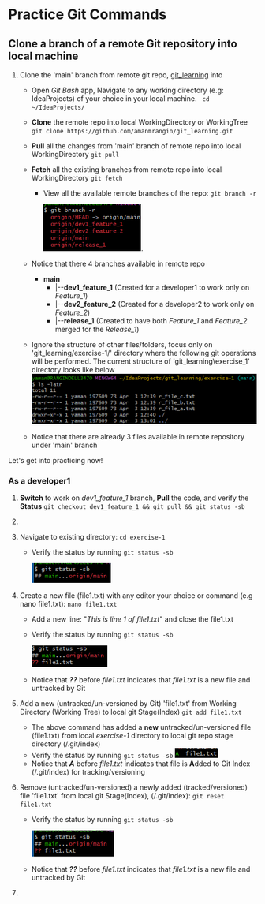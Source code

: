 # Practice Git Commands

## **Clone a branch of a remote Git repository into local machine**
1. Clone the 'main' branch from remote git repo, [git_learning](https://github.com/amanmrangin/git_learning/) into
   - Open *Git Bash* app, Navigate to any working directory (e.g: IdeaProjects) of your choice in your local machine.
     ` cd ~/IdeaProjects/`
   - **Clone** the remote repo into local WorkingDirectory or WorkingTree
     `git clone https://github.com/amanmrangin/git_learning.git`
   -  **Pull** all the changes from 'main' branch of remote repo into local WorkingDirectory
      `git pull`
   - **Fetch** all the existing branches from remote repo into local WorkingDirectory
     `git fetch`
     -  View all the available remote branches of the repo: `git branch -r`
     
          ![img_9.png](img_9.png). 
   - Notice that there 4 branches available in remote repo
      
     - **main**
       -    |--**dev1_feature_1** (Created for a developer1 to work only on _Feature_1_)
       -    |--**dev2_feature_2** (Created for a developer2 to work only on _Feature_2_)
       -    |--**release_1** (Created to have both _Feature_1_ and _Feature_2_ merged for the _Release_1_)
   
   -  Ignore the structure of other files/folders, focus only on 'git_learning/exercise-1/' directory where the following git operations will be performed.  The current structure of 'git_learning\exercise_1' directory looks like below 
      ![img_8.png](img_8.png)
   - Notice that there are already 3 files available in remote repository under 'main' branch

Let's get into practicing now!
   
###  As a developer1
1. **Switch** to work on _dev1_feature_1_ branch, **Pull** the code, and verify the **Status**
   `git checkout dev1_feature_1 && git pull && git status -sb`

2. 
1. Navigate to existing directory: `cd exercise-1`
   -  Verify the status by running `git status -sb` 
   
      ![img_5.png](img_5.png)

2. Create a new file (file1.txt) with any editor your choice or command (e.g nano file1.txt):
   `nano file1.txt`
   - Add a new line: "_This is line 1 of file1.txt_" and close the file1.txt
   - Verify the status by running `git status -sb` 
  
     ![img_6.png](img_6.png)
   - Notice that **_??_** before _file1.txt_ indicates that _file1.txt_ is a new file and untracked by Git

3. Add a new (untracked/un-versioned by Git) 'file1.txt' from Working Directory (Working Tree) to local git Stage(Index)
   `git add file1.txt`

   - The above command has added a **new** untracked/un-versioned file (file1.txt) from local _exercise-1_ directory to local git repo stage directory (<project-root-dir>/.git/index)
   - Verify the status by running `git status -sb` 
      ![img_4.png](img_4.png)
   - Notice that **_A_** before _file1.txt_ indicates that file is **A**dded to Git Index (<project-root-dir>/.git/index) for tracking/versioning

4. Remove (untracked/un-versioned) a newly added (tracked/versioned) file 'file1.txt' from local git Stage(Index), (<project-root-dir>/.git/index):
   `git reset file1.txt`
   - Verify the status by running `git status -sb` 
   
     ![img_7.png](img_7.png)
   - Notice that **_??_** before _file1.txt_ indicates that _file1.txt_ is a new file and untracked by Git

5. 
    
